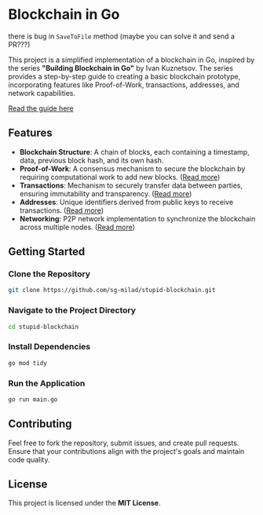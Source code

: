 # Blockchain in Go

there is bug in `SaveToFile` method (maybe you can solve it and send a PR???)

This project is a simplified implementation of a blockchain in Go, inspired by the series **"Building Blockchain in Go"** by Ivan Kuznetsov. The series provides a step-by-step guide to creating a basic blockchain prototype, incorporating features like Proof-of-Work, transactions, addresses, and network capabilities.

[Read the guide here](https://jeiwan.net/posts/building-blockchain-in-go-part-1/)

## Features

- **Blockchain Structure**: A chain of blocks, each containing a timestamp, data, previous block hash, and its own hash.
- **Proof-of-Work**: A consensus mechanism to secure the blockchain by requiring computational work to add new blocks. ([Read more](https://jeiwan.net/posts/building-blockchain-in-go-part-2/))
- **Transactions**: Mechanism to securely transfer data between parties, ensuring immutability and transparency. ([Read more](https://jeiwan.net/posts/building-blockchain-in-go-part-4/))
- **Addresses**: Unique identifiers derived from public keys to receive transactions. ([Read more](https://jeiwan.net/posts/building-blockchain-in-go-part-5/))
- **Networking**: P2P network implementation to synchronize the blockchain across multiple nodes. ([Read more](https://jeiwan.net/posts/building-blockchain-in-go-part-7/))

## Getting Started

### Clone the Repository

```bash
git clone https://github.com/sg-milad/stupid-blockchain.git
```

### Navigate to the Project Directory

```bash
cd stupid-blockchain
```

### Install Dependencies

```bash
go mod tidy
```

### Run the Application

```bash
go run main.go
```

## Contributing

Feel free to fork the repository, submit issues, and create pull requests. Ensure that your contributions align with the project's goals and maintain code quality.

## License

This project is licensed under the **MIT License**.
